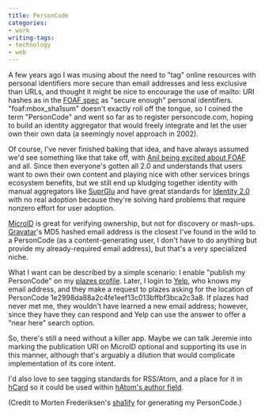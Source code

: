 ```yaml
---
title: PersonCode
categories:
- work
writing-tags:
- technology
- web
---
```


A few years ago I was musing about the need to "tag" online resources with personal identifiers more secure than email addresses and less exclusive than URLs, and thought it might be nice to encourage the use of mailto: URI hashes as in the [FOAF spec][1] as "secure enough" personal identifiers.  "foaf:mbox_sha1sum" doesn't exactly roll off the tongue, so I coined the term "PersonCode" and went so far as to register personcode.com, hoping to build an identity aggregator that would freely integrate and let the user own their own data (a seemingly novel approach in 2002).

Of course, I've never finished baking that idea, and have always assumed we'd see something like that take off, with [Anil being excited about FOAF][2] and all.  Since then everyone's gotten all 2.0 and understands that users want to own their own content and playing nice with other services brings ecosystem benefits, but we still end up kludging together identity with manual aggregators like [SuprGlu][3] and have great standards for [Identity 2.0][4] with no real adoption because they're solving hard problems that require nonzero effort for user adoption.

[MicroID][5] is great for verifying ownership, but not for discovery or mash-ups.  [Gravatar][6]'s MD5 hashed email address is the closest I've found in the wild to a PersonCode (as a content-generating user, I don't have to do anything but provide my already-required email address), but that's a very specialized niche.

What I want can be described by a simple scenario: I enable "publish my PersonCode" on my [plazes profile][7].  Later, I login to [Yelp][8], who knows my email address, and they make a request to plazes asking for the location of PersonCode 1e2998da88a2c4fe1eef13c013bffbf3bca2c3a8.  If plazes had never met me, they wouldn't have learned a new email address; however, since they have they can respond and Yelp can use the answer to offer a "near here" search option.

So, there's still a need without a killer app.  Maybe we can talk Jeremie into marking the publication URI on MicroID optional and supporting its use in this manner, although that's arguably a dilution that would complicate implementation of its core intent.

I'd also love to see tagging standards for RSS/Atom, and a place for it in [hCard][9] so it could be used within [hAtom's author field][10].

(Credit to Morten Frederiksen's [sha1ify][11] for generating my PersonCode.)

   [1]: http://xmlns.com/foaf/0.1/#term_mbox_sha1sum
   [2]: http://www.sixapart.com/about/news/2004/01/format_offering.html
   [3]: http://www.suprglu.com/
   [4]: /2006/04/06/openid-has-it-right.html
   [5]: http://microid.org/
   [6]: http://www.gravatar.com/
   [7]: http://www.plazes.com/whereis/phobia/
   [8]: http://gerwitz.yelp.com/
   [9]: http://microformats.org/wiki/hcard
   [10]: http://microformats.org/wiki/hatom#Entry_Author
   [11]: http://xml.mfd-consult.dk/foaf/sha1ify/
